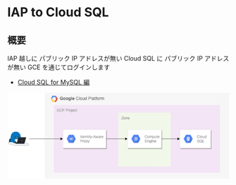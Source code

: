 # IAP to Cloud SQL

## 概要

IAP 越しに パブリック IP アドレスが無い Cloud SQL に パブリック IP アドレスが無い GCE を通じてログインします

+ [Cloud SQL for MySQL 編](./mysql/README.md)

![](./img/iap-to-cloudsql.png)

